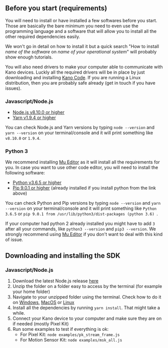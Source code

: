 ## Before you start (requirements)

You will need to install or have installed a few softwares before you start. Those are basically the bare minimum you need to even use the programming language and a software that will allow you to install all the other required dependencies easily.

We won't go in detail on how to install it but a quick search "How to install *name of the software* on *name of your operational system*" will probably show enough tutorials.

You will also need drivers to make your computer able to communicate with Kano devices. Luckly all the required drivers will be in place by just downloading and installing [Kano Code](https://kano.me/app). If you are running a Linux distribution, then you are probably safe already (get in touch if you have issues).

### Javascript/Node.js

- [Node.js v8.10.0 or higher](https://nodejs.org/en/download/)
- [Yarn v1.9.4 or higher](https://yarnpkg.com/en/docs/install)

You can check Node.js and Yarn versions by typing `node --version` and `yarn --version` on your terminal/console and it will print something like `v8.10.0` or `1.9.4`.

### Python 3

We recommend installing [Mu Editor](https://codewith.mu/) as it will install all the requirements for you. In case you want to use other code editor, you will need to install the following software:

- [Python v3.6.5 or higher](https://www.python.org/downloads/release/python-370/)
- [Pip 9.0.1 or higher](https://pip.pypa.io/en/stable/installing/) (already installed if you install python from the link above)

You can check Python and Pip versions by typing `node --version` and `yarn --version` on your terminal/console and it will print something like `Python 3.6.5` or `pip 9.0.1 from /usr/lib/python3/dist-packages (python 3.6)
`.

If your computer had python 2 already installed you might have to add `3` after all your commands, like `python3 --version` and `pip3 --version`. We strongly recommend using [Mu Editor](https://codewith.mu/) if you don't want to deal with this kind of issue.

## Downloading and installing the SDK

### Javascript/Node.js

1. Download the latest Node.js release [here](https://github.com/KanoComputing/community-sdk/releases)
1. Unzip the folder on a folder easy to access by the terminal (for example your home folder)
1. Navigate to your unzipped folder using the terminal. Check how to do it on [Windows](https://www.watchingthenet.com/how-to-navigate-through-folders-when-using-windows-command-prompt.html), [MacOS](https://www.macworld.com/article/2042378/master-the-command-line-navigating-files-and-folders.html) or [Linux](https://www.digitalocean.com/community/tutorials/basic-linux-navigation-and-file-management)
1. Install all the dependencies by running `yarn install`. That might take a while.
1. Connect your Kano device to your computer and make sure they are on if needed (mostly Pixel Kit)
1. Run some examples to test if everything is ok:
    - For Pixel Kit: `node examples/pk_stream_frame.js`
    - For Motion Sensor Kit: `node examples/msk_all.js`

